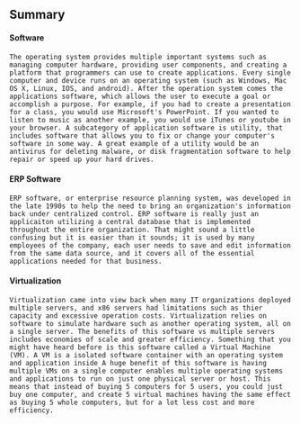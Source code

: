 ## Summary


#### Software
  
    The operating system provides multiple important systems such as managing computer hardware, providing user components, and creating a platform that programmers can use to create applications. Every single computer and device runs on an operating system (such as Windows, Mac OS X, Linux, IOS, and android). After the operation system comes the applications software, which allows the user to execute a goal or accomplish a purpose. For example, if you had to create a presentation for a class, you would use Microsoft's PowerPoint. If you wanted to listen to music as another example, you would use iTunes or youtube in your browser. A subcategory of application software is utility, that includes software that allows you to fix or change your computer's software in some way. A great example of a utility would be an antivirus for deleting malware, or disk fragmentation software to help repair or speed up your hard drives. 

#### ERP Software

    ERP software, or enterprise resource planning system, was developed in the late 1990s to help the need to bring an organization's information back under centralized control. ERP software is really just an applicaiton utilizing a central database that is implemented throughout the entire organization. That might sound a little confusing but it is easier than it sounds; it is used by many employees of the company, each user needs to save and edit information from the same data source, and it covers all of the essential applications needed for that business. 

#### Virtualization

    Virtualization came into view back when many IT organizations deployed multiple servers, and x86 servers had limitations such as thier capacity and excessive operation costs. Virtualization relies on software to simulate hardware such as another operating system, all on a single server. The benefits of this software vs multiple servers includes economies of scale and greater efficiency. Something that you might have heard before is this software called a Virtual Machine (VM). A VM is a isolated software container with an operating system and application inside A huge benefit of this software is having multiple VMs on a single computer enables multiple operating systems and applications to run on just one physical server or host. This means that instead of buying 5 computers for 5 users, you could just buy one computer, and create 5 virtual machines having the same effect as buying 5 whole computers, but for a lot less cost and more efficiency. 
    
